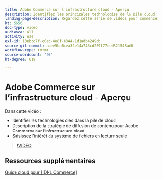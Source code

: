 ```yaml
---
title: Adobe Commerce sur l’infrastructure cloud - Aperçu
description: Identifiez les principales technologies de la pile cloud. Décrivez la stratégie de diffusion de contenu d’Adobe Commerce. Saisissez l’intérêt du système de fichiers en lecture seule.
landing-page-description: Regardez cette série de vidéos pour commencer à tirer partie de l’infrastructure cloud utilisée pour le déploiement et la gestion d’Adobe Commerce.
kt: 5656
doc-type: video
audience: all
activity: use
exl-id: 13ebcc7f-c0ed-4e8f-8344-1d1adb4249db
source-git-commit: acee5ba84ea32e14a743cd269f77ced821548ad6
workflow-type: tm+mt
source-wordcount: '93'
ht-degree: 61%

---
```


# Adobe Commerce sur l’infrastructure cloud - Aperçu

Dans cette vidéo :

- Identifier les technologies clés dans la pile de cloud &#x200B;
- Description de la stratégie de diffusion de contenu pour Adobe Commerce sur l’infrastructure cloud
- Saisissez l’intérêt du système de fichiers en lecture seule

>[!VIDEO](https://video.tv.adobe.com/v/35298?quality=12&learn=on)

## Ressources supplémentaires

[Guide cloud pour [!DNL Commerce]](https://devdocs.magento.com/cloud/bk-cloud.html)
